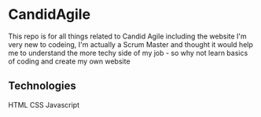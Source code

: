 # CandidAgile
This repo is for all things related to Candid Agile including the website 
I'm very new to codeing, I'm actually a Scrum Master and thought it would help me to understand the more techy side of my job - so why not learn basics of coding and create my own website 

## Technologies
HTML
CSS
Javascript
